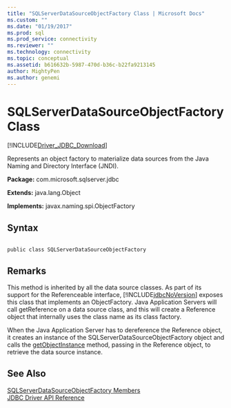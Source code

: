 ```yaml
---
title: "SQLServerDataSourceObjectFactory Class | Microsoft Docs"
ms.custom: ""
ms.date: "01/19/2017"
ms.prod: sql
ms.prod_service: connectivity
ms.reviewer: ""
ms.technology: connectivity
ms.topic: conceptual
ms.assetid: b616632b-5987-470d-b36c-b22fa9213145
author: MightyPen
ms.author: genemi
---
```

# SQLServerDataSourceObjectFactory Class
[!INCLUDE[Driver_JDBC_Download](../../../includes/driver_jdbc_download.md)]

  Represents an object factory to materialize data sources from the Java Naming and Directory Interface (JNDI).  
  
 **Package:** com.microsoft.sqlserver.jdbc  
  
 **Extends:** java.lang.Object  
  
 **Implements:** javax.naming.spi.ObjectFactory  
  
## Syntax  
  
```  
  
public class SQLServerDataSourceObjectFactory  
```  
  
## Remarks  
 This method is inherited by all the data source classes. As part of its support for the Referenceable interface, [!INCLUDE[jdbcNoVersion](../../../includes/jdbcnoversion_md.md)] exposes this class that implements an ObjectFactory. Java Application Servers will call getReference on a data source class, and this will create a Reference object that internally uses the class name as its class factory.  
  
 When the Java Application Server has to dereference the Reference object, it creates an instance of the SQLServerDataSourceObjectFactory object and calls the [getObjectInstance](../../../connect/jdbc/reference/getobjectinstance-method-sqlserverdatasourceobjectfactory.md) method, passing in the Reference object, to retrieve the data source instance.  
  
## See Also  
 [SQLServerDataSourceObjectFactory Members](../../../connect/jdbc/reference/sqlserverdatasourceobjectfactory-members.md)   
 [JDBC Driver API Reference](../../../connect/jdbc/reference/jdbc-driver-api-reference.md)  
  
  
